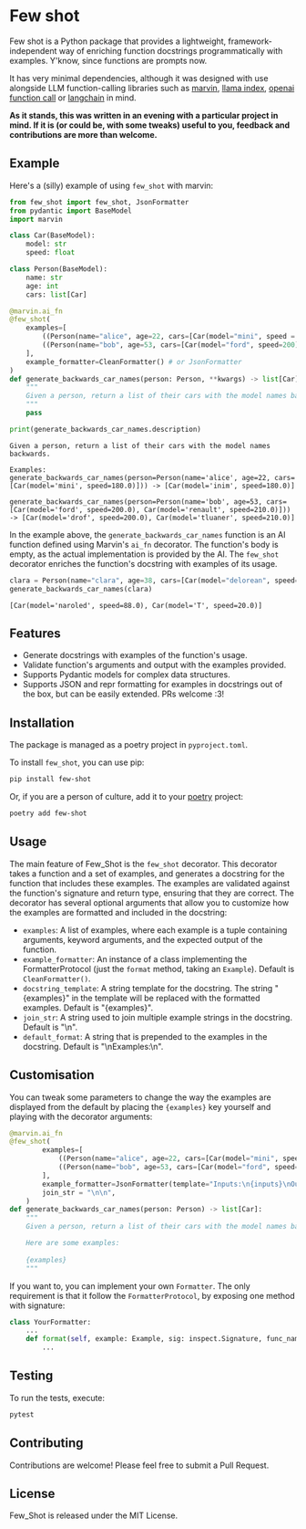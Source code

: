 # Few shot

Few shot is a Python package that provides a lightweight, framework-independent way of enriching function docstrings programmatically with examples. Y'know, since functions are prompts now.

It has very minimal dependencies, although it was designed with use alongside LLM function-calling libraries such as [marvin](https://www.askmarvin.ai/), [llama index](https://github.com/jerryjliu/llama_index), [openai function call](https://github.com/jxnl/openai_function_call) or [langchain](https://github.com/langchain-ai/langchain) in mind.

**As it stands, this was written in an evening with a particular project in mind. If it is (or could be, with some tweaks) useful to you, feedback and contributions are more than welcome.**

## Example

Here's a (silly) example of using `few_shot` with marvin:

```python
from few_shot import few_shot, JsonFormatter
from pydantic import BaseModel
import marvin

class Car(BaseModel):
    model: str
    speed: float

class Person(BaseModel):
    name: str
    age: int
    cars: list[Car]

@marvin.ai_fn
@few_shot(
    examples=[
        ((Person(name="alice", age=22, cars=[Car(model="mini", speed = 180)]),),  [Car(model='inim', speed=180.0)]),
        ((Person(name="bob", age=53, cars=[Car(model="ford", speed=200), Car(model="renault", speed=210)]),),  [Car(model='drof', speed=200.0), Car(model='tluaner', speed=210.0)]),
    ],
    example_formatter=CleanFormatter() # or JsonFormatter
)
def generate_backwards_car_names(person: Person, **kwargs) -> list[Car]:
    """
    Given a person, return a list of their cars with the model names backwards.
    """
    pass

print(generate_backwards_car_names.description)
```

    Given a person, return a list of their cars with the model names backwards.

    Examples:
    generate_backwards_car_names(person=Person(name='alice', age=22, cars=[Car(model='mini', speed=180.0)])) -> [Car(model='inim', speed=180.0)]

    generate_backwards_car_names(person=Person(name='bob', age=53, cars=[Car(model='ford', speed=200.0), Car(model='renault', speed=210.0)])) -> [Car(model='drof', speed=200.0), Car(model='tluaner', speed=210.0)]


In the example above, the `generate_backwards_car_names` function is an AI function defined using Marvin's `ai_fn` decorator. The function's body is empty, as the actual implementation is provided by the AI. The `few_shot` decorator enriches the function's docstring with examples of its usage.

```python
clara = Person(name="clara", age=38, cars=[Car(model="delorean", speed=88.), Car(model="T", speed=20.)])
generate_backwards_car_names(clara)
```
    [Car(model='naroled', speed=88.0), Car(model='T', speed=20.0)]

## Features

- Generate docstrings with examples of the function's usage.
- Validate function's arguments and output with the examples provided.
- Supports Pydantic models for complex data structures.
- Supports JSON and repr formatting for examples in docstrings out of the box, but can be easily extended. PRs welcome :3!

## Installation

The package is managed as a poetry project in `pyproject.toml`.

To install `few_shot`, you can use pip:

```sh
pip install few-shot
```

Or, if you are a person of culture, add it to your [poetry](https://python-poetry.org/) project:

```sh
poetry add few-shot
```

## Usage

The main feature of Few_Shot is the `few_shot` decorator. This decorator takes a function and a set of examples, and generates a docstring for the function that includes these examples. The examples are validated against the function's signature and return type, ensuring that they are correct. The decorator has several optional arguments that allow you to customize how the examples are formatted and included in the docstring:

- `examples`: A list of examples, where each example is a tuple containing arguments, keyword arguments, and the expected output of the function.
- `example_formatter`: An instance of a class implementing the FormatterProtocol (just the `format` method, taking an `Example`). Default is `CleanFormatter()`.
- `docstring_template`: A string template for the docstring. The string "{examples}" in the template will be replaced with the formatted examples. Default is "{examples}".
- `join_str`: A string used to join multiple example strings in the docstring. Default is "\n".
- `default_format`: A string that is prepended to the examples in the docstring. Default is "\nExamples:\n".

## Customisation

You can tweak some parameters to change the way the examples are displayed from the default by placing the `{examples}` key yourself and playing with the decorator arguments:

```python
@marvin.ai_fn
@few_shot(
        examples=[
            ((Person(name="alice", age=22, cars=[Car(model="mini", speed = 180)]),),  [Car(model='inim', speed=180.0)]),
            ((Person(name="bob", age=53, cars=[Car(model="ford", speed=200), Car(model="renault", speed=210)]),),  [Car(model='drof', speed=200.0), Car(model='tluaner', speed=210.0)]),
        ],
        example_formatter=JsonFormatter(template="Inputs:\n{inputs}\nOutputs:\n{outputs}"),
        join_str = "\n\n",    
    )
def generate_backwards_car_names(person: Person) -> list[Car]:
    """
    Given a person, return a list of their cars with the model names backwards.

    Here are some examples:
    
    {examples}
    """
```

If you want to, you can implement your own `Formatter`. The only requirement is that it
follow the `FormatterProtocol`, by exposing one method with signature:

```python
class YourFormatter:
    ...
    def format(self, example: Example, sig: inspect.Signature, func_name: str) -> str:
        ...
```

## Testing

To run the tests, execute:

```bash
pytest
```

## Contributing

Contributions are welcome! Please feel free to submit a Pull Request.

## License

Few_Shot is released under the MIT License.
